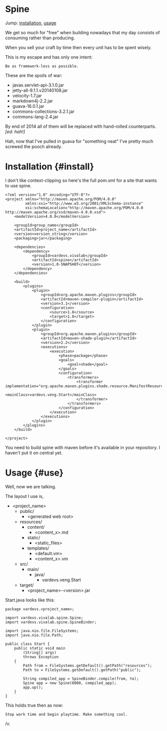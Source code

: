 Spine
=====

Jump: [installation](#install), [usage](#use)

We get so much for "free" when building nowadays that my day consists of
consuming rather than producing.

When you sell your craft by time then every unit has to be spent wisely.

This is my escape and has only one intent:

    Be as framework-less as possible.

These are the spoils of war:

* javax.servlet-api-3.1.0.jar
* jetty-all-9.1.1.v20140108.jar
* velocity-1.7.jar
* markdown4j-2.2.jar
* guava-16.0.1.jar
* commons-collections-3.2.1.jar
* commons-lang-2.4.jar

By end of 2014 all of them will be replaced with hand-rolled counterparts. _\[ed: hah!\]_

Hah, now that I've pulled in guava for "something neat" I've pretty much
screwed the pooch already.

# Installation {#install}

I don't like context-clipping so here's the full pom.xml for a site that wants to use spine.

    <?xml version="1.0" encoding="UTF-8"?>
    <project xmlns="http://maven.apache.org/POM/4.0.0"
             xmlns:xsi="http://www.w3.org/2001/XMLSchema-instance"
             xsi:schemaLocation="http://maven.apache.org/POM/4.0.0 http://maven.apache.org/xsd/maven-4.0.0.xsd">
        <modelVersion>4.0.0</modelVersion>

        <groupId>group_name</groupId>
        <artifactId>project_name</artifactId>
        <version>version_string</version>
        <packaging>jar</packaging>

        <dependencies>
            <dependency>
                <groupId>vardevs.vivalab</groupId>
                <artifactId>spine</artifactId>
                <version>1.0-SNAPSHOT</version>
            </dependency>
        </dependencies>

        <build>
            <plugins>
                <plugin>
                    <groupId>org.apache.maven.plugins</groupId>
                    <artifactId>maven-compiler-plugin</artifactId>
                    <version>3.1</version>
                    <configuration>
                        <source>1.8</source>
                        <target>1.8</target>
                    </configuration>
                </plugin>
                <plugin>
                    <groupId>org.apache.maven.plugins</groupId>
                    <artifactId>maven-shade-plugin</artifactId>
                    <version>2.2</version>
                    <executions>
                        <execution>
                            <phase>package</phase>
                            <goals>
                                <goal>shade</goal>
                            </goals>
                            <configuration>
                                <transformers>
                                    <transformer implementation="org.apache.maven.plugins.shade.resource.ManifestResourceTransformer">
                                        <mainClass>vardevs.veng.Start</mainClass>
                                    </transformer>
                                </transformers>
                            </configuration>
                        </execution>
                    </executions>
                </plugin>
            </plugins>
        </build>

    </project>

You need to build spine with maven before it's available in your repository. I haven't put it on central yet.

# Usage {#use}

Well, now we are talking.

The layout I use is,

- \<project_name\>
    - public/
        - \<generated web root\>
    - resources/
        - content/
            - \<content_x\>.md
        - static/
            - \<static_files\>
        - templates/
            - \<default.vm\>
            - <content_x>.vm
    - src/
        - main/
            - java/
                - vardevs.veng.Start
    - target/
        - \<project_name\>-\<version\>.jar


Start.java looks like this:

    package vardevs.<project_name>;

    import vardevs.vivalab.spine.Spine;
    import vardevs.vivalab.spine.SpineBinder;

    import java.nio.file.FileSystems;
    import java.nio.file.Path;

    public class Start {
        public static void main
            (String[] args)
            throws Exception
        {
            Path from = FileSystems.getDefault().getPath("resources");
            Path to = FileSystems.getDefault().getPath("public");

            String compiled_app = SpineBinder.compile(from, to);
            Spine app = new Spine(8080, compiled_app);
            app.up();
        }
    }

This holds true then as now:

    Stop work time and begin playtime. Make something cool.

/v.
